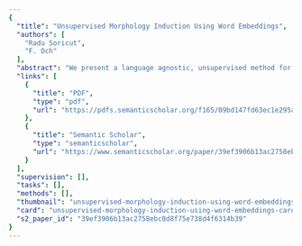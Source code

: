 ```yaml
---
{
  "title": "Unsupervised Morphology Induction Using Word Embeddings",
  "authors": [
    "Radu Soricut",
    "F. Och"
  ],
  "abstract": "We present a language agnostic, unsupervised method for inducing morphological transformations between words. The method relies on certain regularities manifest in highdimensional vector spaces. We show that this method is capable of discovering a wide range of morphological rules, which in turn are used to build morphological analyzers. We evaluate this method across six different languages and nine datasets, and show significant improvements across all languages.",
  "links": [
    {
      "title": "PDF",
      "type": "pdf",
      "url": "https://pdfs.semanticscholar.org/f165/09bd147fd63ec1e295af9b2e18e1897e49bc.pdf"
    },
    {
      "title": "Semantic Scholar",
      "type": "semanticscholar",
      "url": "https://www.semanticscholar.org/paper/39ef3906b13ac2758ebc0d8f75e738d4f6314b39"
    }
  ],
  "supervision": [],
  "tasks": [],
  "methods": [],
  "thumbnail": "unsupervised-morphology-induction-using-word-embeddings-thumb.jpg",
  "card": "unsupervised-morphology-induction-using-word-embeddings-card.jpg",
  "s2_paper_id": "39ef3906b13ac2758ebc0d8f75e738d4f6314b39"
}
---
```


